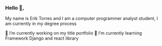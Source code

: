 ### Hello 👋, 
My name is Erik Torres and I am a computer programmer analyst student, I am currently in my degree process

🔭 I’m currently working on my title portfolio
🌱 I’m currently learning Framework Django and react library

<!--
**Eriktorress/eriktorress** is a ✨ _special_ ✨ repository because its `README.md` (this file) appears on your GitHub profile.

Here are some ideas to get you started:

- 🔭 I’m currently working on ...

- 👯 I’m looking to collaborate on my title portfolio
- 🤔 I’m looking for help with ...
- 💬 Ask me about ...
- 📫 How to reach me: ...
- 😄 Pronouns: ...
- ⚡ Fun fact: ...
-->
